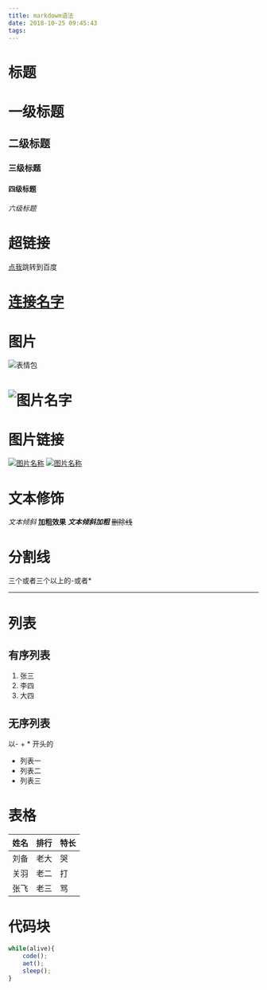 ```yaml
---
title: markdowm语法
date: 2018-10-25 09:45:43
tags:
---
```

# 标题
# 一级标题
## 二级标题
### 三级标题
#### 四级标题
###### 六级标题

# 超链接
[点我](http://www.baidu.com)跳转到百度
# [连接名字](链接地址)
# 图片
![表情包](https://ss1.bdstatic.com/70cFuXSh_Q1YnxGkpoWK1HF6hhy/it/u=3913493858,4120980025&fm=26&gp=0.jpg)
# ![图片名字](图片链接)


# 图片链接
[![图片名称](图片地址)](超链接地址)
[![图片名称](https://https://ss0.bdstatic.com/70cFuHSh_Q1YnxGkpoWK1HF6hhy/it/u=912783823,4209883453&fm=200&gp=0.jpg)](http://www.baidu.com)
# 文本修饰
*文本倾斜*
**加粗效果**
***文本倾斜加粗***
~~删除线~~

# 分割线
三个或者三个以上的-或者*

***

# 列表
## 有序列表
1. 张三
2. 李四
3. 大四

## 无序列表
以- + * 开头的
- 列表一
- 列表二
- 列表三

# 表格

姓名|排行|特长
-|-|-
刘备|老大|哭
关羽|老二|打
张飞|老三|骂

# 代码块
```javascript
while(alive){
    code();
    aet();
    sleep();
}
```







